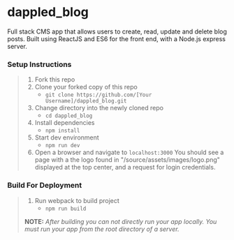 # dappled_blog

Full stack CMS app that allows users to create, read, update and delete blog posts.  Built using ReactJS and ES6 for the front end, with a Node.js express server. 

### Setup Instructions

> 1. Fork this repo
> 2. Clone your forked copy of this repo
>    - `git clone https://github.com/[Your Username]/dappled_blog.git`
> 3. Change directory into the newly cloned repo
>    - `cd dappled_blog`
> 4. Install dependencies 
>    - `npm install`
> 5. Start dev environment
>    - `npm run dev` 
> 6. Open a browser and navigate to `localhost:3000` You should see a page with a the logo found in "/source/assets/images/logo.png" displayed at the top center, and a request for login credentials. 

### Build For Deployment

> 1. Run webpack to build project
>    - `npm run build`
> 
> **NOTE:** *After building you can not directly run your app locally. You must run your app from the root directory of a server.*
